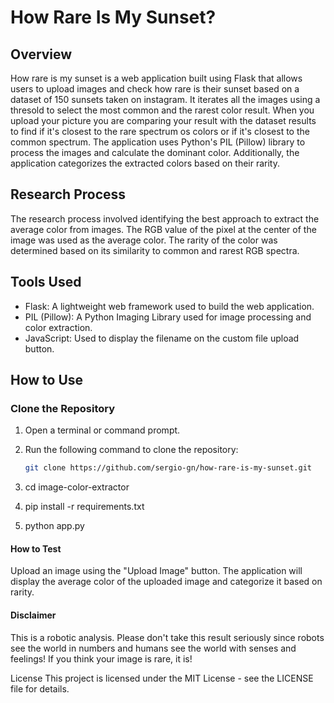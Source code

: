 # How Rare Is My Sunset?

## Overview

How rare is my sunset is a web application built using Flask that allows users to upload images and check how rare is their sunset based on a dataset of 150 sunsets taken on instagram. It iterates all the images using a thresold to select the most common and the rarest color result.
When you upload your picture you are comparing your result with the dataset results to find if it's closest to the rare spectrum os colors or if it's closest to the common spectrum. 
The application uses Python's PIL (Pillow) library to process the images and calculate the dominant color. Additionally, the application categorizes the extracted colors based on their rarity.

## Research Process

The research process involved identifying the best approach to extract the average color from images. The RGB value of the pixel at the center of the image was used as the average color. The rarity of the color was determined based on its similarity to common and rarest RGB spectra.

## Tools Used

- Flask: A lightweight web framework used to build the web application.
- PIL (Pillow): A Python Imaging Library used for image processing and color extraction.
- JavaScript: Used to display the filename on the custom file upload button.

## How to Use

### Clone the Repository

1. Open a terminal or command prompt.
2. Run the following command to clone the repository:

   ```bash
   git clone https://github.com/sergio-gn/how-rare-is-my-sunset.git

3. cd image-color-extractor
4. pip install -r requirements.txt
5. python app.py


#### How to Test
Upload an image using the "Upload Image" button.
The application will display the average color of the uploaded image and categorize it based on rarity.
#### Disclaimer
This is a robotic analysis. Please don't take this result seriously since robots see the world in numbers and humans see the world with senses and feelings! If you think your image is rare, it is!

License
This project is licensed under the MIT License - see the LICENSE file for details.